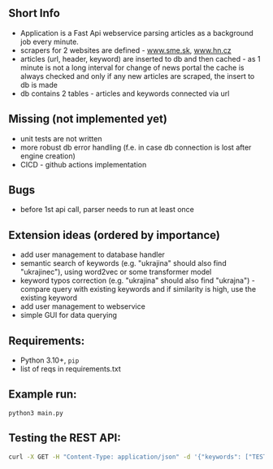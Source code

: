 ## Short Info

- Application is a Fast Api webservice parsing articles as a background job every minute.
- scrapers for 2 websites are defined - www.sme.sk, www.hn.cz
- articles (url, header, keyword) are inserted to db and then cached - as 1 minute is not a long interval for change of
  news portal
  the cache is always checked and only if any new articles are scraped, the insert to db is made
- db contains 2 tables - articles and keywords connected via url

## Missing (not implemented yet)

- unit tests are not written
- more robust db error handling (f.e. in case db connection is lost after engine creation)
- CICD - github actions implementation

## Bugs

- before 1st api call, parser needs to run at least once

## Extension ideas (ordered by importance)

- add user management to database handler
- semantic search of keywords (e.g. "ukrajina" should also find "ukrajinec"), using word2vec or some transformer model
- keyword typos correction (e.g. "ukrajina" should also find "ukrajna") - compare query with existing keywords and if
  similarity is high, use the existing keyword
- add user management to webservice
- simple GUI for data querying

## Requirements:

- Python 3.10+, `pip`
- list of reqs in requirements.txt

## Example run:

```
python3 main.py
```

## Testing the REST API:

```bash
curl -X GET -H "Content-Type: application/json" -d '{"keywords": ["TEST", "ukrajina"]}' http://0.0.0.0:8080/articles/find 
```